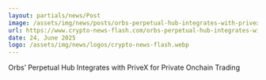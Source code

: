 ```yaml
---
layout: partials/news/Post
image: /assets/img/news/posts/orbs-perpetual-hub-integrates-with-privex-for-private-onchain-trading.png
url: https://www.crypto-news-flash.com/orbs-perpetual-hub-integrates-with-privex-for-private-onchain-trading/
date: 24, June 2025
logo: /assets/img/news/logos/crypto-news-flash.webp
---
```


Orbs’ Perpetual Hub Integrates with PriveX for Private Onchain Trading
